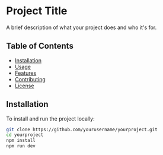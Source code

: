 # Project Title

A brief description of what your project does and who it's for.

## Table of Contents

- [Installation](#installation)
- [Usage](#usage)
- [Features](#features)
- [Contributing](#contributing)
- [License](#license)

## Installation 

To install and run the project locally:

```bash
git clone https://github.com/yourusername/yourproject.git
cd yourproject
npm install
npm run dev
